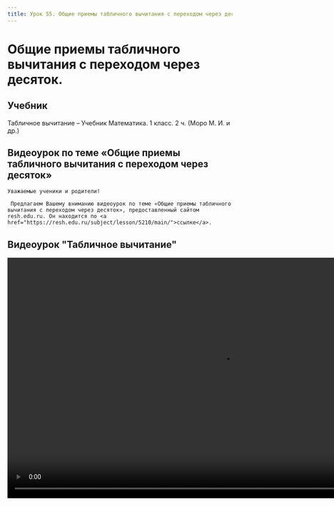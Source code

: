 ```yaml
---
title: Урок 55. Общие приемы табличного вычитания с переходом через десяток.
---
```


# Общие приемы табличного вычитания с переходом через десяток.

## Учебник

Табличное вычитание – Учебник Математика. 1 класс. 2 ч. (Моро М. И. и др.)

## Видеоурок по теме «Общие приемы табличного вычитания с переходом через десяток»

<p>
	Уважаемые ученики и родители!  
</p>
<p>
	 Предлагаем Вашему вниманию видеоурок по теме «Общие приемы табличного вычитания с переходом через десяток», предоставленный сайтом resh.edu.ru. Он находится по <a href="https://resh.edu.ru/subject/lesson/5210/main/">ссылке</a>.
</p>

## Видеоурок	"Табличное вычитание"


<video width="960" height="540" controls>
  <source src="https://vod-progressive.akamaized.net/exp=1667466161~acl=%2Fvimeo-prod-skyfire-std-us%2F01%2F955%2F23%2F579775581%2F2738218058.mp4~hmac=76b4a45782f90747c60a3ec1166c54391faaa6fac5af74e4c3662c580773cf3d/vimeo-prod-skyfire-std-us/01/955/23/579775581/2738218058.mp4" type="video/mp4">
Your browser does not support the video tag.
</video>
